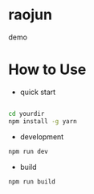 # raojun
demo
# How to Use

- quick start

``` bash

cd yourdir
npm install -g yarn
```

- development

```bash
npm run dev
```

- build

```bash
npm run build
```
